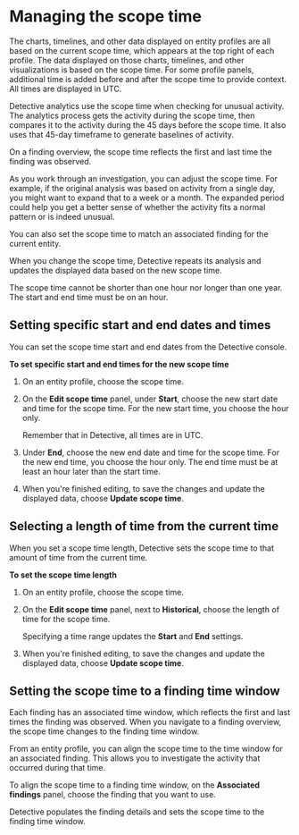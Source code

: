 # Managing the scope time<a name="scope-time-managing"></a>

The charts, timelines, and other data displayed on entity profiles are all based on the current scope time, which appears at the top right of each profile\. The data displayed on those charts, timelines, and other visualizations is based on the scope time\. For some profile panels, additional time is added before and after the scope time to provide context\. All times are displayed in UTC\.

Detective analytics use the scope time when checking for unusual activity\. The analytics process gets the activity during the scope time, then compares it to the activity during the 45 days before the scope time\. It also uses that 45\-day timeframe to generate baselines of activity\. 

On a finding overview, the scope time reflects the first and last time the finding was observed\.

As you work through an investigation, you can adjust the scope time\. For example, if the original analysis was based on activity from a single day, you might want to expand that to a week or a month\. The expanded period could help you get a better sense of whether the activity fits a normal pattern or is indeed unusual\.

You can also set the scope time to match an associated finding for the current entity\.

When you change the scope time, Detective repeats its analysis and updates the displayed data based on the new scope time\.

The scope time cannot be shorter than one hour nor longer than one year\. The start and end time must be on an hour\.

## Setting specific start and end dates and times<a name="scope-time-select-date"></a>

You can set the scope time start and end dates from the Detective console\.

**To set specific start and end times for the new scope time**

1. On an entity profile, choose the scope time\.

1. On the **Edit scope time** panel, under **Start**, choose the new start date and time for the scope time\. For the new start time, you choose the hour only\.

   Remember that in Detective, all times are in UTC\.

1. Under **End**, choose the new end date and time for the scope time\. For the new end time, you choose the hour only\. The end time must be at least an hour later than the start time\.

1. When you're finished editing, to save the changes and update the displayed data, choose **Update scope time**\.

## Selecting a length of time from the current time<a name="scope-time-select-length"></a>

When you set a scope time length, Detective sets the scope time to that amount of time from the current time\.

**To set the scope time length**

1. On an entity profile, choose the scope time\.

1. On the **Edit scope time** panel, next to **Historical**, choose the length of time for the scope time\.

   Specifying a time range updates the **Start** and **End** settings\.

1. When you're finished editing, to save the changes and update the displayed data, choose **Update scope time**\.

## Setting the scope time to a finding time window<a name="scope-time-align-to-finding"></a>

Each finding has an associated time window, which reflects the first and last times the finding was observed\. When you navigate to a finding overview, the scope time changes to the finding time window\.

From an entity profile, you can align the scope time to the time window for an associated finding\. This allows you to investigate the activity that occurred during that time\.

To align the scope time to a finding time window, on the **Associated findings** panel, choose the finding that you want to use\.

Detective populates the finding details and sets the scope time to the finding time window\.